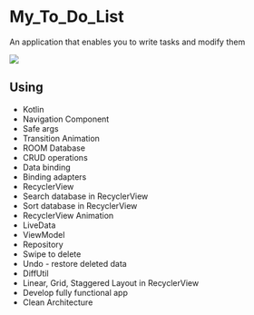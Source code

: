 # My_To_Do_List
An application that enables you to write tasks and modify them

![](https://firebasestorage.googleapis.com/v0/b/hugraduationproject.appspot.com/o/Screen-Recording-20210115-165819.gif?alt=media&token=c4922e3d-93b8-48de-b4db-7ea890cfbaf5)

## Using 
* Kotlin
* Navigation Component
* Safe args
* Transition Animation
* ROOM Database
* CRUD operations
* Data binding
* Binding adapters
* RecyclerView
* Search database in RecyclerView
* Sort database in RecyclerView
* RecyclerView Animation
* LiveData
* ViewModel
* Repository
* Swipe to delete
* Undo - restore deleted data
* DiffUtil
* Linear, Grid, Staggered Layout in RecyclerView
* Develop fully functional app
* Clean Architecture
